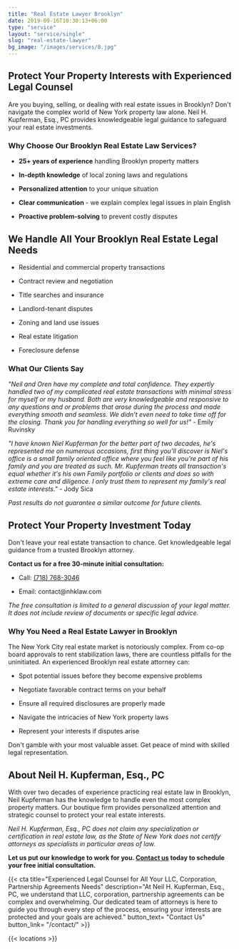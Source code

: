 ```yaml
---
title: "Real Estate Lawyer Brooklyn"
date: 2019-09-16T10:30:13+06:00
type: "service"
layout: "service/single"
slug: "real-estate-lawyer"
bg_image: "/images/services/8.jpg"
---
```


## **Protect Your Property Interests with Experienced Legal Counsel**

Are you buying, selling, or dealing with real estate issues in Brooklyn? Don't navigate the complex world of New York property law alone. Neil H. Kupferman, Esq., PC provides knowledgeable legal guidance to safeguard your real estate investments.


### **Why Choose Our Brooklyn Real Estate Law Services?**

- **25+ years of experience** handling Brooklyn property matters

- **In-depth knowledge** of local zoning laws and regulations

- **Personalized attention** to your unique situation

- **Clear communication** - we explain complex legal issues in plain English

- **Proactive problem-solving** to prevent costly disputes


## **We Handle All Your Brooklyn Real Estate Legal Needs**

- Residential and commercial property transactions

- Contract review and negotiation

- Title searches and insurance

- Landlord-tenant disputes

- Zoning and land use issues

- Real estate litigation

- Foreclosure defense


### **What Our Clients Say**

<div class="testimonials-small">

*"Neil and Oren have my complete and total confidence. They expertly handled two of my complicated real estate transactions with minimal stress for myself or my husband. Both are very knowledgeable and responsive to any questions and or problems that arose during the process and made everything smooth and seamless. We didn't even need to take time off for the closing. Thank you for handling everything so well for us!"* - Emily Ruvinsky

*"I have known Niel Kupferman for the better part of two decades, he's represented me on numerous occasions, first thing you'll discover is Niel's office is a small family oriented office where you feel like you're part of his family and you are treated as such. Mr. Kupferman treats all transaction's equal whether it's his own Family portfolio or clients and does so with extreme care and diligence. I only trust them to represent my family's real estate interests."* - Jody Sica

_Past results do not guarantee a similar outcome for future clients._

</div>


## **Protect Your Property Investment Today**

Don't leave your real estate transaction to chance. Get knowledgeable legal guidance from a trusted Brooklyn attorney.

**Contact us for a free 30-minute initial consultation:**

- Call: [<span class="clickable-phone">(718) 768-3046</span>](tel:+17187683046)

- Email: contact\@nhklaw\.com

_The free consultation is limited to a general discussion of your legal matter. It does not include review of documents or specific legal advice._


### **Why You Need a Real Estate Lawyer in Brooklyn**

The New York City real estate market is notoriously complex. From co-op board approvals to rent stabilization laws, there are countless pitfalls for the uninitiated. An experienced Brooklyn real estate attorney can:

- Spot potential issues before they become expensive problems

- Negotiate favorable contract terms on your behalf

- Ensure all required disclosures are properly made

- Navigate the intricacies of New York property laws

- Represent your interests if disputes arise

Don't gamble with your most valuable asset. Get peace of mind with skilled legal representation.


## **About Neil H. Kupferman, Esq., PC**

With over two decades of experience practicing real estate law in Brooklyn, Neil Kupferman has the knowledge to handle even the most complex property matters. Our boutique firm provides personalized attention and strategic counsel to protect your real estate interests.

_Neil H. Kupferman, Esq., PC does not claim any specialization or certification in real estate law, as the State of New York does not certify attorneys as specialists in particular areas of law\._

**Let us put our knowledge to work for you. [Contact us](/contact/) today to schedule your free initial consultation.**


{{< cta title="Experienced Legal Counsel for All Your LLC, Corporation, Partnership Agreements Needs" 
  description="At Neil H. Kupferman, Esq., PC, we understand that LLC, corporation, partnership agreements can be complex and overwhelming. Our dedicated team of attorneys is here to guide you through every step of the process, ensuring your interests are protected and your goals are achieved."
  button_text= "Contact Us"
  button_link= "/contact/" >}}

<div style="display: none;" aria-hidden="true">
<iframe width="100%" height="315" src="https://www.youtube.com/embed/oyEFeYEfOBU?si=MAbiyXKgU48IekBV" title="YouTube video player" frameborder="0" allow="accelerometer; autoplay; clipboard-write; encrypted-media; gyroscope; picture-in-picture; web-share" referrerpolicy="strict-origin-when-cross-origin" allowfullscreen></iframe></div>

{{< locations >}}